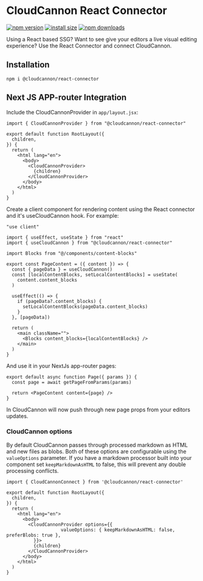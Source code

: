 # CloudCannon React Connector

[![npm version](https://img.shields.io/npm/v/@cloudcannon/react-connector.svg)](https://www.npmjs.org/package/@cloudcannon/react-connector)
[![install size](https://packagephobia.now.sh/badge?p=@cloudcannon/react-connector)](https://packagephobia.now.sh/result?p=@cloudcannon/react-connector)
[![npm downloads](https://img.shields.io/npm/dm/@cloudcannon/react-connector.svg)](http://npm-stat.com/charts.html?package=@cloudcannon/react-connector)

Using a React based SSG? Want to see give your editors a live visual editing experience? Use the React Connector and connect CloudCannon.

## Installation

```
npm i @cloudcannon/react-connector
```

## Next JS APP-router Integration

Include the CloudCannonProvider in `app/layout.jsx`:

```
import { CloudCannonProvider } from "@cloudcannon/react-connector"

export default function RootLayout({
  children,
}) {
  return (
    <html lang="en">
      <body>
        <CloudCannonProvider>
          {children}
        </CloudCannonProvider>
      </body>
    </html>
  )
}

```

Create a client component for rendering content using the React connector and it's useCloudCannon hook. For example:

```
"use client"

import { useEffect, useState } from "react"
import { useCloudCannon } from "@cloudcannon/react-connector"

import Blocks from "@/components/content-blocks"

export const PageContent = ({ content }) => {
  const { pageData } = useCloudCannon()
  const [localContentBlocks, setLocalContentBlocks] = useState(
    content.content_blocks
  )

  useEffect(() => {
    if (pageData?.content_blocks) {
      setLocalContentBlocks(pageData.content_blocks)
    }
  }, [pageData])

  return (
    <main className="">
      <Blocks content_blocks={localContentBlocks} />
    </main>
  )
}

```

And use it in your NextJs app-router pages:

```
export default async function Page({ params }) {
  const page = await getPageFromParams(params)

  return <PageContent content={page} />
}
```

In CloudCannon will now push through new page props from your editors updates.

### CloudCannon options

By default CloudCannon passes through processed markdown as HTML and new files as blobs. Both of these options are configurable
using the `valueOptions` parameter. If you have a markdown processor built into your component set `keepMarkdownAsHTML`
to false, this will prevent any double processing conflicts.

```
import { CloudCannonConnect } from '@cloudcannon/react-connector'

export default function RootLayout({
  children,
}) {
  return (
    <html lang="en">
      <body>
        <CloudCannonProvider options={{
					valueOptions: { keepMarkdownAsHTML: false, preferBlobs: true },
          }}>
          {children}
        </CloudCannonProvider>
      </body>
    </html>
  )
}
```
